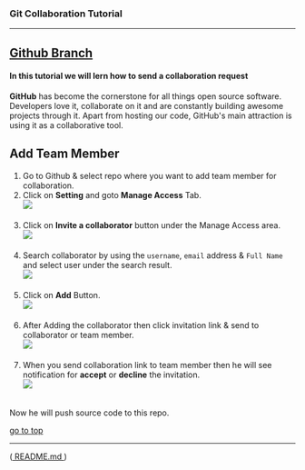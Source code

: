 <a name="top"></a>
### Git Collaboration Tutorial
---

[Github Branch](Git-Branch.md)
--

#### In this tutorial we will lern how to send a collaboration request

**GitHub** has become the cornerstone for all things open source software. Developers love it, collaborate on it and are constantly building awesome projects through it. Apart from hosting our code, GitHub's main attraction is using it as a collaborative tool.

## Add Team Member

1. Go to Github & select repo where you want to add team member for collaboration.
1. Click on **Setting** and goto **Manage Access** Tab.<br>
![](../Images/collab-setting.png) <br><br>
1. Click on **Invite a collaborator** button under the Manage Access area.<br>
![](../Images/invite-collab-btn.png)<br><br>
1. Search collaborator by using the ```username```, ```email``` address & ```Full Name``` and select user under the search result.<br>
![](../Images/search-collab.png)<br><br>
1. Click on **Add** Button.<br>
![](../Images/add-collab.png)<br><br>
1. After Adding the collaborator then click invitation link & send to collaborator or team member.<br>
![](../Images/copy-collab-link.png)<br><br>
1. When you send collaboration link to team member then he will see notification for **accept** or **decline** the invitation.<br>
![](../Images/accept-collab.png)<br></br>

Now he will push source code to this repo.

[go to top](#top)
___
([ README.md ](../../README.md))
